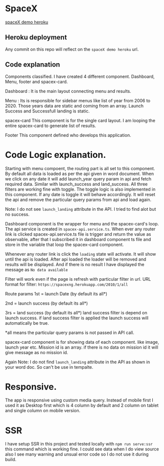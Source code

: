 # SpaceX

[spaceX demo heroku](https://spacexng.herokuapp.com)

## Heroku deployment

Any commit on this repo will reflect on the `spaceX demo heroku` url.

## Code explanation
Components classified. I have created 4 different component. Dashboard, Menu, footer and spacex-card.
    
Dashboard : 
It is the main layout connecting menu and results.
       
Menu : 
Its is responsible for sidebar menus like list of year from 2006 to 2020. Those years data are static and coming from an array. Launch Success and Successfull landing is static.

spacex-card
This component is for the single card layout. I am looping the entire spacex-card to generate list of results.

Footer
This component defined who develops this application.

# Code Logic explanation.

Starting with menu compoent, the routing part is all set to this component. By default all data is loaded as per the api given in word document. When we click on any date it will add launch_year query param in api and fetch required data. Similar with launch_success and land_success. All three filters are working fine with toggle. The toggle logic is also implemented in this component. If any date is toggle it will behave accordingly. It will reset the api and remove the particular query params from api and load again.

Note: I do not see `launch_landing` attribute in the API. I tried to find alot but no success.


Dashboard component is the wrapper for menu and the spacex-card's loop. The api service is created in `spacex-api.service.ts`. When ever any router link is clicked spacex-api.service.ts file is trigger and return the value as observable, after that I subscribed it in dashboard component ts file and store in the variable that loop the spacex-card component.

Whenever any router link is click the `loading` state will activate. It will show until the api is loaded. After api loaded the loader will be removed and results will be displayed. And if there is no result I have displayed the message as `No data available`

Filter will work even if the page is refresh with particular filter in url.
URL format for filter: `https://spacexng.herokuapp.com/2010/1/all`

Route params 
 1st = launch Date (by default its all*)

 2nd = launch success (by default its all*)

 3rs = land success (by default its all*) land success filter is depend on launch success. if land success filter is applied the launch success will automatically be true.
 
 
 *all means the particular query params is not passed in API call.

spacex-card component is for showing data of each component. like image, launch year etc. Mission id is an array. if there is no data on mission id it will give message as no mission id.


Again Note: I do not find `launch_landing` attribute in the API as shown in your word doc. So can't be use in tempalte.


# Responsive.

The app is responsive using custom media query. Instead of mobile first I used it as Desktop first which is 4 column by default and 2 column on tablet and single column on mobile version.



# SSR
I have setup SSR in this project and tested locally with `npm run serve:ssr` this command which is working fine. I could see data when I do view source also I see many warning and unsual error code so I do not use it during build.


